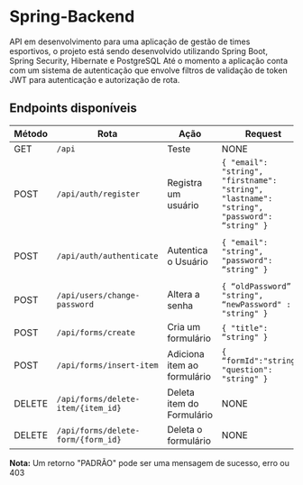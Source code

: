 # Spring-Backend
  API em desenvolvimento para uma aplicação de gestão de times esportivos, o projeto está sendo desenvolvido utilizando Spring Boot, Spring Security, Hibernate e PostgreSQL
Até o momento a aplicação conta com um sistema de autenticação que envolve filtros de validação de token JWT para autenticação e autorização de rota.

## Endpoints disponíveis

| Método | Rota                          | Ação                        | Request                                                   | Retorno                         |
|--------|-------------------------------|-----------------------------|-----------------------------------------------------------|---------------------------------|
| GET    | `/api`                        | Teste                       | NONE                                                      | `API OK`                        |
| POST   | `/api/auth/register`          | Registra um usuário         | `{ "email": "string", "firstname": "string", "lastname": "string", "password": “string" }` | PADRÃO |                                 |
| POST   | `/api/auth/authenticate`      | Autentica o Usuário         | `{ "email": "string", "password": “string" }`             | `{ "access_token": "string", "refresh_token": “string" }` |
| POST   | `/api/users/change-password`  | Altera a senha              | `{ “oldPassword” : "string", “newPassword" :  "string" }` | PADRÃO                          |
| POST   | `/api/forms/create`           | Cria um formulário          | `{ "title": “string" }`                                   | PADRÃO                          |
| POST   | `/api/forms/insert-item`      | Adiciona item ao formulário | `{ “formId":"string", "question": "string" }`             | PADRÃO                          |
| DELETE | `/api/forms/delete-item/{item_id}` | Deleta item do Formulário | NONE                                                      | PADRÃO                          |
| DELETE | `/api/forms/delete-form/{form_id}` | Deleta o formulário       | NONE                                                      | PADRÃO                          |

**Nota:** Um retorno "PADRÃO" pode ser uma mensagem de sucesso, erro ou 403



